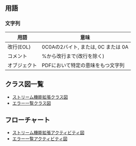 ## 用語
### 文字列
| 用語 | 意味 |
| ---- | ---- |
| 改行(EOL) | 0C0Aの2バイト, または, 0C または 0A |
| コメント | %から改行まで(改行を除く) |
| オブジェクト | PDFにおいて特定の意味をもつ文字列 |

## クラス図一覧
- [ストリーム機能拡張クラス図](istream_extended.class.pu)
- [エラー一覧クラス図](istream_extended_error.class.pu)

## フローチャート
- [ストリーム機能拡張アクティビティ図](istream_extended.activity.pu)
- [エラー一覧アクティビティ図](istream_extended_error.activity.pu)
